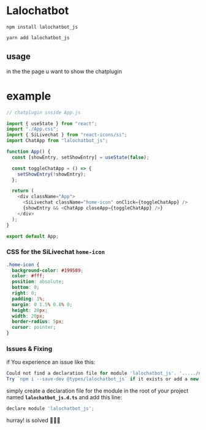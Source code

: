 # Lalochatbot

```shell
npm install lalochatbot_js
```

```shell
yarn add lalochatbot_js
```

## usage

in the the page u want to show the chatplugin

# example

```js
// chatplugin inside App.js

import { useState } from "react";
import "./App.css";
import { SiLivechat } from "react-icons/si";
import ChatApp from "lalochatbot_js";

function App() {
  const [showEntry, setShowEntry] = useState(false);

  const toggleChatApp = () => {
    setShowEntry(!showEntry);
  };

  return (
    <div className="App">
      <SiLivechat className="home-icon" onClick={toggleChatApp} />
      {showEntry && <ChatApp closeApp={toggleChatApp} />}
    </div>
  );
}

export default App;
```

### CSS for the SiLivechat `home-icon`

```css
.home-icon {
  background-color: #199589;
  color: #fff;
  position: absolute;
  bottom: 0;
  right: 0;
  padding: 1%;
  margin: 0 1.5% 0.8% 0;
  height: 20px;
  width: 20px;
  border-radius: 5px;
  cursor: pointer;
}
```

### Issues & Fixing

if You experience an issue like this:

```js
Could not find a declaration file for module 'lalochatbot_js'. '...../node_modules/lalochatbot_js/lib/index.js' implicitly has an 'any' type.
Try `npm i --save-dev @types/lalochatbot_js` if it exists or add a new declaration (.d.ts) file containing `declare module 'lalochatbot_js';`
```

simply create a declaration file for the module in the root of your project named **`lalochatbot_js.d.ts`** and add this line:

```js
declare module 'lalochatbot_js';
```

hurray! is solved 🥳🥳🥳
